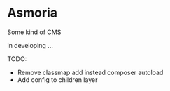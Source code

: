 # Asmoria

Some kind of CMS

in developing ...

TODO: 
- Remove classmap add instead composer autoload
- Add config to children layer
